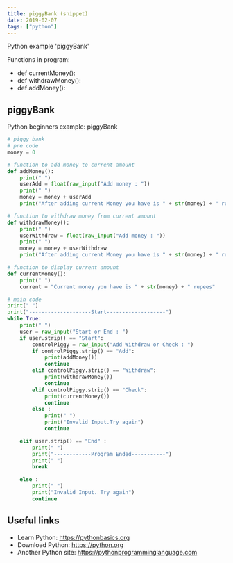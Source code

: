 ```yaml
---
title: piggyBank (snippet)
date: 2019-02-07
tags: ["python"]
---
```

Python example 'piggyBank'

Functions in program: 
* def currentMoney():
* def withdrawMoney():
* def addMoney():

## piggyBank

Python beginners example: piggyBank

```python
# piggy bank
# pre code
money = 0

# function to add money to current amount
def addMoney():
    print(" ")
    userAdd = float(raw_input("Add money : "))
    print(" ")
    money = money + userAdd
    print("After adding current Money you have is " + str(money) + " rupees")

# function to withdraw money from current amount
def withdrawMoney():
    print(" ")
    userWithdraw = float(raw_input("Add money : "))
    print(" ")
    money = money + userWithdraw
    print("After adding current Money you have is " + str(money) + " rupees")

# function to display current amount
def currentMoney():
    print(" ")
    current = "Current money you have is " + str(money) + " rupees"

# main code
print(" ")
print("--------------------Start-------------------")
while True:
    print(" ")
    user = raw_input("Start or End : ")
    if user.strip() == "Start":
        controlPiggy = raw_input("Add Withdraw or Check : ")
        if controlPiggy.strip() == "Add":
            print(addMoney())
            continue
        elif controlPiggy.strip() == "Withdraw":
            print(withdrawMoney())
            continue
        elif controlPiggy.strip() == "Check":
            print(currentMoney())
            continue
        else :
            print(" ")
            print("Invalid Input.Try again")
            continue

    elif user.strip() == "End" :
        print(" ")
        print("------------Program Ended-----------")
        print(" ")
        break

    else :
        print(" ")
        print("Invalid Input. Try again")
        continue


```

## Useful links

- Learn Python: https://pythonbasics.org
- Download Python: https://python.org
- Another Python site: https://pythonprogramminglanguage.com
